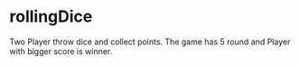# rollingDice

Two Player throw dice and collect points. The game has 5 round and Player with bigger score is winner.

